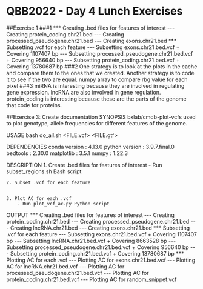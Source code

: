# QBB2022 - Day 4 Lunch Exercises
##Exercise 1
###1
*** Creating .bed files for features of interest
--- Creating protein_coding.chr21.bed
--- Creating processed_pseudogene.chr21.bed
--- Creating exons.chr21.bed
*** Subsetting .vcf for each feature
--- Subsetting exons.chr21.bed.vcf
    + Covering 1107407 bp
--- Subsetting processed_pseudogene.chr21.bed.vcf
    + Covering 956640 bp
--- Subsetting protein_coding.chr21.bed.vcf
    + Covering 13780687 bp
###2
One strategy is to look at the plots in the cache and compare them to the ones that we created.  Another strategy is to code it to see if the two are equal. 
numpy array to compare rbg value for each pixel
###3
miRNA is interesting because they are involved in regulating gene expression.
lncRNA are also involved in gene regulation.
protein_coding is interesting because these are the parts of the genome that code for proteins.

##Exercise 3: Create documentation
SYNOPSIS
    bxlab/cmdb-plot-vcfs used to plot genotype, allele frequencies for different features of the genome.

USAGE
    bash do_all.sh <FILE.vcf> <FILE.gtf>

DEPENDENCIES
conda version  : 4.13.0
python version : 3.9.7.final.0
bedtools       : 2.30.0 
matplotlib     : 3.5.1
numpy          : 1.22.3


DESCRIPTION
    1. Create .bed files for features of interest
        - Run subset_regions.sh Bash script
		
	2. Subset .vcf for each feature
	
	
	3. Plot AC for each .vcf
		- Run plot_vcf_ac.py Python script
	
OUTPUT
	*** Creating .bed files for features of interest
	--- Creating protein_coding.chr21.bed
	--- Creating processed_pseudogene.chr21.bed
	--- Creating lncRNA.chr21.bed
	--- Creating exons.chr21.bed
	*** Subsetting .vcf for each feature
	--- Subsetting exons.chr21.bed.vcf
	    + Covering 1107407 bp
	--- Subsetting lncRNA.chr21.bed.vcf
	    + Covering 8663528 bp
	--- Subsetting processed_pseudogene.chr21.bed.vcf
	    + Covering 956640 bp
	--- Subsetting protein_coding.chr21.bed.vcf
	    + Covering 13780687 bp
	*** Plotting AC for each .vcf
	--- Plotting AC for exons.chr21.bed.vcf
	--- Plotting AC for lncRNA.chr21.bed.vcf
	--- Plotting AC for processed_pseudogene.chr21.bed.vcf
	--- Plotting AC for protein_coding.chr21.bed.vcf
	--- Plotting AC for random_snippet.vcf
	